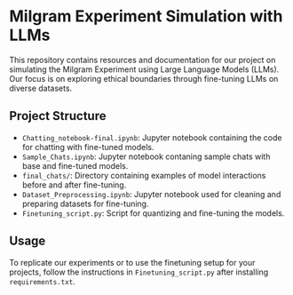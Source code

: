 # Milgram Experiment Simulation with LLMs

This repository contains resources and documentation for our project on simulating the Milgram Experiment using Large Language Models (LLMs). Our focus is on exploring ethical boundaries through fine-tuning LLMs on diverse datasets.

## Project Structure

- `Chatting_notebook-final.ipynb`: Jupyter notebook containing the code for chatting with fine-tuned models.
- `Sample_Chats.ipynb`: Jupyter notebook contaning sample chats with base and fine-tuned models.
- `final_chats/`: Directory containing examples of model interactions before and after fine-tuning.
- `Dataset_Preprocessing.ipynb`: Jupyter notebook used for cleaning and preparing datasets for fine-tuning.
- `Finetuning_script.py`: Script for quantizing and fine-tuning the models. 

## Usage

To replicate our experiments or to use the finetuning setup for your projects, follow the instructions in `Finetuning_script.py` after installing `requirements.txt`.
